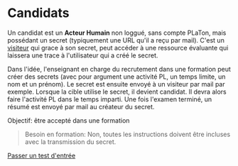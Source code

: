  
# Candidats  

Un candidat est un **Acteur Humain** non loggué, sans compte PLaTon, mais possédant un secret (typiquement une URL qu'il a reçu par mail). C'est un [visiteur](https://github.com/PremierLangage/platon-conception/blob/master/acteur/Visiteur.md) qui grace à son secret, peut accéder à une ressource évaluante qui laissera une trace à l'utilisateur qui a créé le secret.

Dans l'idée, l'enseignant en charge du recrutement dans une formation peut créer des secrets (avec pour argument une activité PL, un temps limite, un nom et un prénom). Le secret est ensuite envoyé à un visiteur par mail par exemple. Lorsque la cible utilise le secret, il devient candidat. Il devra alors faire l'activité PL dans le temps imparti. Une fois l'examen terminé, un résumé est envoyé par mail au créateur du secret.

Objectif: être accepté dans une formation  

> Besoin en formation: Non, toutes les instructions doivent être incluses avec la transmission du secret.

[Passer un test d'entrée](https://github.com/PremierLangage/platon-conception/blob/master/UC/Candidats/Faire-un-test.md)
